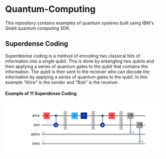 # Quantum-Computing
This repository contains examples of quantum systems built using IBM's Qiskit quantum computing SDK.


## Superdense Coding

Superdesnse coding is a method of encoding two classical bits of information into a single qubit. This is done by entangling two qubits and then applying a series of quantum gates to the qubit that contains the information. The qubit is then sent to the receiver who can decode the information by applying a series of quantum gates to the qubit.
In this example "Alice" is the sender and "Bob" is the receiver. 

#### Example of 11 Superdense Coding
![Example of 11 Superdense Coding](src/11.png)

